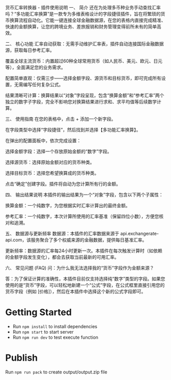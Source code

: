 货币汇率转换器 - 插件使用说明
一、 简介
还在为处理多币种业务手动查找汇率吗？“多功能汇率换算”是一款专为多维表格设计的字段捷径插件，旨在将繁琐的货币换算流程自动化。它能一键连接全球金融数据源，在您的表格内直接完成精准、快速的金额换算，让您的跨境业务、差旅报销和财务管理变得前所未有的简单高效。

二、 核心功能
汇率自动获取：无需手动维护汇率表，插件自动连接国际金融数据源，获取每日参考汇率。

覆盖全球主流货币：内置超过60种全球常用货币（如人民币、美元、欧元、日元等），全面满足您的业务需求。

配置简单直观：仅需三步——选择金额字段、源货币和目标货币，即可完成所有设置，无需编写任何复杂公式。

结果清晰可计算：换算结果以“对象”字段呈现，包含“换算金额”和“参考汇率”两个独立的数字子字段，完全不影响您对换算结果进行求和、求平均值等后续数学计算。

三、 使用指南
在您的表格中，点击 + 添加一个新字段。

在字段类型中选择“字段捷径”，然后找到并选择【多功能汇率换算】。

在弹出的配置面板中，依次完成设置：

选择金额字段：选择一个存放原始金额的“数字”字段。

选择源货币：选择原始金额对应的货币种类。

选择目标货币：选择您希望换算成的货币种类。

点击“确定”创建字段。插件将自动为您计算所有行的金额。

四、 输出结果说明
本插件的输出结果为一个“对象”字段，包含以下两个子属性：

换算金额：一个纯数字，为您根据实时汇率计算出的最终金额。

参考汇率：一个纯数字，本次计算所使用的汇率基准（保留四位小数），方便您核对和追溯。

五、 数据源与更新频率
数据源：本插件的汇率数据来源于 api.exchangerate-api.com，该服务聚合了多个权威来源的金融数据，提供每日基准汇率。

更新频率：数据源的汇率每24小时更新一次。本插件在每次触发计算时（如依赖的金额字段发生变化），都会去获取当前最新的可用汇率。

六、 常见问题 (FAQ)
问：为什么我无法选择我的“货币”字段作为金额来源？

答：为了保证计算的准确性，本插件目前仅支持选择纯“数字”类型的字段。如果您使用的是“货币”字段，可以轻松地新建一个“公式”字段，在公式框里直接引用您的货币字段（例如 [价格]），然后在本插件中选择这个新的公式字段即可。

# Getting Started
- Run `npm install` to install dependencies
- Run `npm start` to start server
- Run `npm run dev` to test execute function

# Publish
Run `npm run pack` to create output/output.zip file
